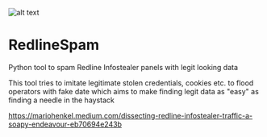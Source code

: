 ![alt text](https://github.com/hariomenkel/RedlineSpam/blob/main/redline_logo.png?raw=true)
# RedlineSpam
Python tool to spam Redline Infostealer panels with legit looking data

This tool tries to imitate legitimate stolen credentials, cookies etc. to flood operators with fake date which aims to make finding legit data as "easy" as finding a needle in the haystack

https://mariohenkel.medium.com/dissecting-redline-infostealer-traffic-a-soapy-endeavour-eb70694e243b
